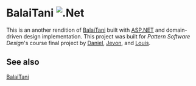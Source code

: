 # BalaiTani ![.Net](https://img.shields.io/badge/.NET-5C2D91?style=for-the-badge&logo=.net&logoColor=white)

This is an another rendition of [BalaiTani](http://github.com/je-von/balaitani) built with [ASP.NET](https://dotnet.microsoft.com/en-us/apps/aspnet) and domain-driven design implementation. This project was built for *Pattern Software Design*'s course final project by <a href="https://github.com/Pilvorm">Daniel</a>, <a href="https://github.com/je-von">Jevon</a>, and <a href="https://github.com/itslouisgs">Louis</a>.

## See also
[BalaiTani](http://github.com/itslouisgs/balaitani)
